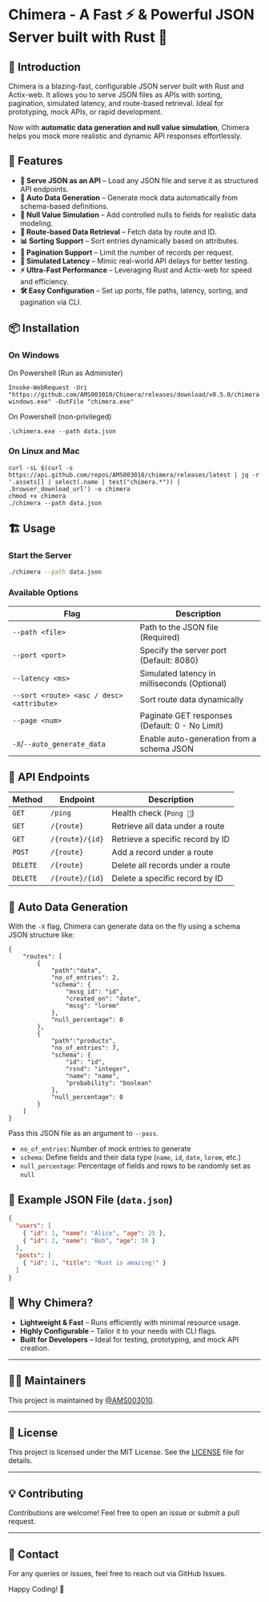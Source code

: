 # Chimera - A Fast ⚡ & Powerful JSON Server built with Rust 🦀

## 🔱 Introduction

Chimera is a blazing-fast, configurable JSON server built with Rust and Actix-web. It allows you to serve JSON files as APIs with sorting, pagination, simulated latency, and route-based retrieval. Ideal for prototyping, mock APIs, or rapid development.

Now with **automatic data generation and null value simulation**, Chimera helps you mock more realistic and dynamic API responses effortlessly.

## 🚀 Features

- **📂 Serve JSON as an API** – Load any JSON file and serve it as structured API endpoints.
- **🧬 Auto Data Generation** – Generate mock data automatically from schema-based definitions.
- **🚫 Null Value Simulation** – Add controlled nulls to fields for realistic data modeling.
- **📌 Route-based Data Retrieval** – Fetch data by route and ID.
- **📊 Sorting Support** – Sort entries dynamically based on attributes.
- **📑 Pagination Support** – Limit the number of records per request.
- **🐌 Simulated Latency** – Mimic real-world API delays for better testing.
- **⚡ Ultra-Fast Performance** – Leveraging Rust and Actix-web for speed and efficiency.
- **🛠️ Easy Configuration** – Set up ports, file paths, latency, sorting, and pagination via CLI.

## 📦 Installation

### On Windows

On Powershell (Run as Administer)
```
Invoke-WebRequest -Uri "https://github.com/AMS003010/Chimera/releases/download/v0.5.0/chimera-windows.exe" -OutFile "chimera.exe"
```

On Powershell (non-privileged)
```
.\chimera.exe --path data.json
```

### On Linux and Mac

```
curl -sL $(curl -s https://api.github.com/repos/AMS003010/chimera/releases/latest | jq -r '.assets[] | select(.name | test("chimera.*")) | .browser_download_url') -o chimera
chmod +x chimera
./chimera --path data.json
```

## 🏗️ Usage

### Start the Server

```sh
./chimera --path data.json
```

### Available Options

| Flag             | Description                                      |
|-----------------|--------------------------------------------------|
| `--path <file>`  | Path to the JSON file (Required)               |
| `--port <port>`  | Specify the server port (Default: 8080)        |
| `--latency <ms>` | Simulated latency in milliseconds (Optional)   |
| `--sort <route> <asc / desc> <attribute>` | Sort route data dynamically |
| `--page <num>`   | Paginate GET responses (Default: 0 - No Limit) |
| `-X`/`--auto_generate_data` | Enable auto-generation from a schema JSON |

## 📡 API Endpoints

| Method   | Endpoint        | Description                      |
| -------- | --------------- | -------------------------------- |
| `GET`    | `/ping`         | Health check (`Pong 🏓`)         |
| `GET`    | `/{route}`      | Retrieve all data under a route  |
| `GET`    | `/{route}/{id}` | Retrieve a specific record by ID |
| `POST`   | `/{route}`      | Add a record under a route       |
| `DELETE` | `/{route}`      | Delete all records under a route |
| `DELETE` | `/{route}/{id}` | Delete a specific record by ID   |

## 🔧 Auto Data Generation

With the `-X` flag, Chimera can generate data on the fly using a schema JSON structure like:
```
{
    "routes": [
        {
            "path":"data",
            "no_of_entries": 2,
            "schema": {
                "mssg_id": "id",
                "created_on": "date",
                "mssg": "lorem"
            },
            "null_percentage": 0
        },
        {
            "path":"products",
            "no_of_entries": 7,
            "schema": {
                "id": "id",
                "rsnd": "integer",
                "name": "name",
                "probability": "boolean"
            },
            "null_percentage": 0
        }
    ]
}
```
Pass this JSON file as an argument to `--pass`. 
- `no_of_entries`: Number of mock entries to generate
- `schema`: Define fields and their data type (`name`, `id`, `date`, `lorem`, etc.)
- `null_percentage`: Percentage of fields and rows to be randomly set as `null`

## 📜 Example JSON File (`data.json`)

```json
{
  "users": [
    { "id": 1, "name": "Alice", "age": 25 },
    { "id": 2, "name": "Bob", "age": 30 }
  ],
  "posts": [
    { "id": 1, "title": "Rust is amazing!" }
  ]
}
```

## 🌟 Why Chimera?

- **Lightweight & Fast** – Runs efficiently with minimal resource usage.
- **Highly Configurable** – Tailor it to your needs with CLI flags.
- **Built for Developers** – Ideal for testing, prototyping, and mock API creation.

---

## 👨‍💻 Maintainers
This project is maintained by [@AMS003010](https://github.com/AMS003010).

---

## 📜 License
This project is licensed under the MIT License. See the [LICENSE](LICENSE) file for details.

---

## 💡 Contributing
Contributions are welcome! Feel free to open an issue or submit a pull request.

---

## 📩 Contact
For any queries or issues, feel free to reach out via GitHub Issues.

Happy Coding! 🚀


